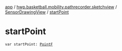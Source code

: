 [app](../../index.md) / [hwp.basketball.mobility.pathrecorder.sketchview](../index.md) / [SensorDrawingView](index.md) / [startPoint](.)

# startPoint

`var startPoint: `[`PointF`](../../hwp.basketball.mobility.util/-point-f/index.md)